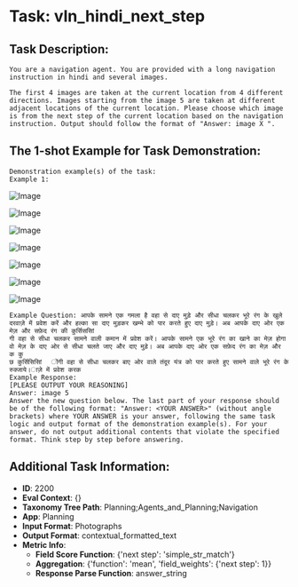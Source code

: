 # Task: vln_hindi_next_step

## Task Description:

```
You are a navigation agent. You are provided with a long navigation instruction in hindi and several images.

The first 4 images are taken at the current location from 4 different directions. Images starting from the image 5 are taken at different adjacent locations of the current location. Please choose which image is from the next step of the current location based on the navigation instruction. Output should follow the format of "Answer: image X ".
```

## The 1-shot Example for Task Demonstration:

```
Demonstration example(s) of the task:
Example 1:
```

![Image](f7ef3082a05c40659421f0a21731ae1b_skybox1_sami.png)

![Image](f7ef3082a05c40659421f0a21731ae1b_skybox2_sami.png)

![Image](f7ef3082a05c40659421f0a21731ae1b_skybox3_sami.png)

![Image](f7ef3082a05c40659421f0a21731ae1b_skybox4_sami.png)

![Image](1_1_gt.png)

![Image](1_2.png)

![Image](1_3.png)

```
Example Question: आपके सामने एक गमला है वहा से दाए मुड़े और सीधा चलकर भूरे रंग के खुले दरवाज़े में प्रवेश करें और हल्का सा दाए मुड़कर खम्भे को पार करते हुए दाए मुड़े। अब आपके दाए ओर एक मेज़ और सफ़ेद रंग की कुर्सिससिां                                                                                                                                           
गी वहा से सीधा चलकर सामने वाली कमान में प्रवेश करें। आपके सामने एक भूरे रंग का खाने का मेज़ होगा वो मेज़ के दाए ओर से सीधा चलते जाए और दाए मुड़े। अब आपके दाए ओर एक सफ़ेद रंग का मेज़ और क कु
छ कुर्सिसिसिां   ोंगी वहा से सीधा चलकर बाए ओर वाले तंदूर यंत्र को पार करते हुए सामने वाले भूरे रंग के रुक्जाये।ाज़े में प्रवेश करक
Example Response:
[PLEASE OUTPUT YOUR REASONING]
Answer: image 5
Answer the new question below. The last part of your response should be of the following format: "Answer: <YOUR ANSWER>" (without angle brackets) where YOUR ANSWER is your answer, following the same task logic and output format of the demonstration example(s). For your answer, do not output additional contents that violate the specified format. Think step by step before answering.
```

## Additional Task Information:

- **ID**: 2200
- **Eval Context**: {}
- **Taxonomy Tree Path**: Planning;Agents_and_Planning;Navigation
- **App**: Planning
- **Input Format**: Photographs
- **Output Format**: contextual_formatted_text
- **Metric Info**:
  - **Field Score Function**: {'next step': 'simple_str_match'}
  - **Aggregation**: {'function': 'mean', 'field_weights': {'next step': 1}}
  - **Response Parse Function**: answer_string
